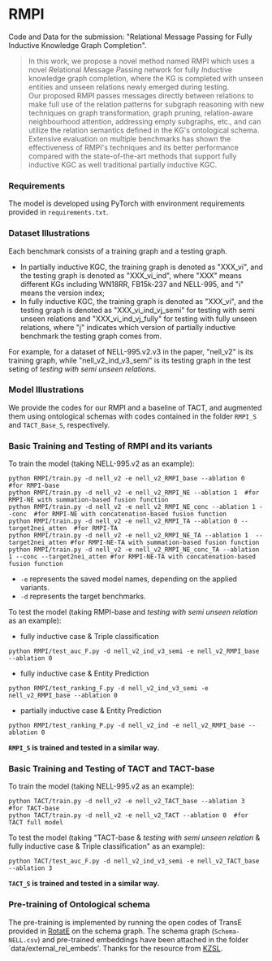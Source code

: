 # RMPI

Code and Data for the submission: "Relational Message Passing for Fully Inductive Knowledge Graph Completion".

> In this work, we propose a novel method named RMPI which uses a novel *R*elational *M*essage *P*assing network for fully *I*nductive knowledge graph completion, where the KG is completed with unseen entities and unseen relations newly emerged during testing.
<br>Our proposed RMPI passes messages directly between relations to make full use of the relation patterns for subgraph reasoning with new techniques on graph transformation, graph pruning, relation-aware neighbourhood attention, addressing empty subgraphs, etc., and can utilize the relation semantics defined in the KG's ontological schema.
<br>Extensive evaluation on multiple benchmarks has shown the effectiveness of RMPI's techniques and its better performance compared with the state-of-the-art methods that support fully inductive KGC as well traditional partially inductive KGC.


### Requirements
The model is developed using PyTorch with environment requirements provided in `requirements.txt`.


### Dataset Illustrations
Each benchmark consists of a training graph and a testing graph.
- In partially inductive KGC, the training graph is denoted as "XXX_vi", and the testing graph is denoted as "XXX_vi_ind", where "XXX" means different KGs including WN18RR, FB15k-237 and NELL-995, and "i" means the version index;
- In fully inductive KGC, the training graph is denoted as "XXX_vi", and the testing graph is denoted as "XXX_vi_ind_vj_semi" for testing with semi unseen relations and "XXX_vi_ind_vj_fully" for testing with fully unseen relations, where "j" indicates which version of partially inductive benchmark the testing graph comes from.


For example, for a dataset of NELL-995.v2.v3 in the paper, "nell_v2" is its training graph, while "nell_v2_ind_v3_semi" is its testing graph in the test seting of *testing with semi unseen relations*.

### Model Illustrations
We provide the codes for our RMPI and a baseline of TACT, and augmented them using ontological schemas with codes contained in the folder `RMPI_S` and `TACT_Base_S`, respectively.


### Basic Training and Testing of RMPI and its variants

To train the model (taking NELL-995.v2 as an example):
```
python RMPI/train.py -d nell_v2 -e nell_v2_RMPI_base --ablation 0  #for RMPI-base
python RMPI/train.py -d nell_v2 -e nell_v2_RMPI_NE --ablation 1  #for RMPI-NE with summation-based fusion function
python RMPI/train.py -d nell_v2 -e nell_v2_RMPI_NE_conc --ablation 1 --conc  #for RMPI-NE with concatenation-based fusion function
python RMPI/train.py -d nell_v2 -e nell_v2_RMPI_TA --ablation 0 --target2nei_atten  #for RMPI-TA
python RMPI/train.py -d nell_v2 -e nell_v2_RMPI_NE_TA --ablation 1  --target2nei_atten #for RMPI-NE-TA with summation-based fusion function
python RMPI/train.py -d nell_v2 -e nell_v2_RMPI_NE_conc_TA --ablation 1 --conc --target2nei_atten #for RMPI-NE-TA with concatenation-based fusion function
```
- `-e` represents the saved model names, depending on the applied variants.
- `-d` represents the target benchmarks.

To test the model (taking RMPI-base and *testing with semi unseen relation* as an example):
- fully inductive case & Triple classification
```
python RMPI/test_auc_F.py -d nell_v2_ind_v3_semi -e nell_v2_RMPI_base --ablation 0
```
- fully inductive case & Entity Prediction
```
python RMPI/test_ranking_F.py -d nell_v2_ind_v3_semi -e nell_v2_RMPI_base --ablation 0
```
- partially inductive case & Entity Prediction
```
python RMPI/test_ranking_P.py -d nell_v2_ind -e nell_v2_RMPI_base --ablation 0
```

**`RMPI_S` is trained and tested in a similar way.**


### Basic Training and Testing of TACT and TACT-base

To train the model (taking NELL-995.v2 as an example):
```
python TACT/train.py -d nell_v2 -e nell_v2_TACT_base --ablation 3  #for TACT-base
python TACT/train.py -d nell_v2 -e nell_v2_TACT --ablation 0  #for TACT full model
```

To test the model (taking "TACT-base & *testing with semi unseen relation* & fully inductive case & Triple classification" as an example):
```
python TACT/test_auc_F.py -d nell_v2_ind_v3_semi -e nell_v2_TACT_base --ablation 3
```

**`TACT_S` is trained and tested in a similar way.**


### Pre-training of Ontological schema
The pre-training is implemented by running the open codes of TransE provided in [RotatE](https://github.com/DeepGraphLearning/KnowledgeGraphEmbedding) on the schema graph.
The schema graph (`Schema-NELL.csv`) and pre-trained embeddings have been attached in the folder `data/external_rel_embeds'. Thanks for the resource from [KZSL](https://github.com/China-UK-ZSL/Resources_for_KZSL).